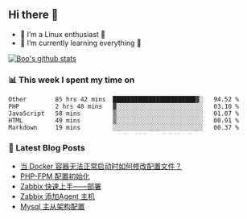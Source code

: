 ## Hi there 👋
* 🔭 I’m a Linux enthusiast 🐧️
* 🏃️ I’m currently learning everything 🏃️

[![Boo's github stats](https://github-readme-stats.vercel.app/api?username=0xAiKang)](https://github.com/anuraghazra/github-readme-stats)

<!-- [![Most Used Langs](https://github-readme-stats.vercel.app/api/top-langs/?username=0xAiKang)](https://github.com/anuraghazra/github-readme-stats) -->

### 📊 This week I spent my time on
<!--START_SECTION:waka-->
```text
Other        85 hrs 42 mins  ███████████████████████▓░   94.52 % 
PHP          2 hrs 48 mins   ▓░░░░░░░░░░░░░░░░░░░░░░░░   03.10 % 
JavaScript   58 mins         ▒░░░░░░░░░░░░░░░░░░░░░░░░   01.07 % 
HTML         49 mins         ▒░░░░░░░░░░░░░░░░░░░░░░░░   00.91 % 
Markdown     19 mins         ░░░░░░░░░░░░░░░░░░░░░░░░░   00.37 % 
```
<!--END_SECTION:waka-->

### 📕 Latest Blog Posts
<!-- BLOG-POST-LIST:START -->
- [当 Docker 容器无法正常启动时如何修改配置文件？](https://www.0x2beace.com/how-to-modify-the-configuration-file-when-the-docker-container-cannot-start-normally/)
- [PHP-FPM 配置初始化](https://www.0x2beace.com/php-fpm-configuration-initialization/)
- [Zabbix 快速上手——部署](https://www.0x2beace.com/zabbix-quick-start/)
- [Zabbix 添加Agent 主机](https://www.0x2beace.com/zabbix-add-agent-host/)
- [Mysql 主从架构配置](https://www.0x2beace.com/mysql-master-slave-architecture-configuration/)
<!-- BLOG-POST-LIST:END -->

